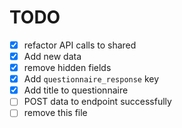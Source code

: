 # TODO

- [x] refactor API calls to shared
- [x] Add new data
- [x] remove hidden fields
- [x] Add `questionnaire_response` key
- [x] Add title to questionnaire
- [ ] POST data to endpoint successfully
- [ ] remove this file
